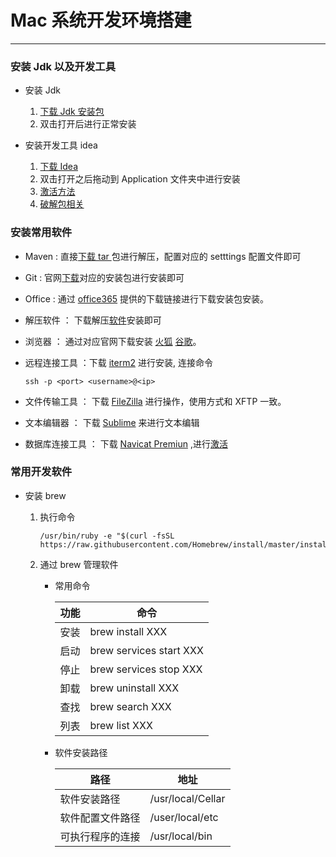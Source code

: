 # Mac 系统开发环境搭建

------------------

### 安装 Jdk 以及开发工具

* 安装 Jdk

  1. [下载 Jdk 安装包](https://www.oracle.com/technetwork/java/javase/downloads/jdk8-downloads-2133151.html)
  2. 双击打开后进行正常安装
* 安装开发工具 idea
  1. [下载 Idea](https://www.jetbrains.com/idea/download)
  2. 双击打开之后拖动到 Application 文件夹中进行安装
  3. [激活方法](https://www.jianshu.com/p/3c87487e7121)
  4. [破解包相关](http://idea.lanyus.com/)

### 安装常用软件

* Maven : 直接[下载 tar ](https://maven.apache.org/download.cgi)包进行解压，配置对应的 setttings 配置文件即可

* Git : 官网[下载](https://git-scm.com/download)对应的安装包进行安装即可

* Office : 通过 [office365](www.office.com) 提供的下载链接进行下载安装包安装。

* 解压软件 ： 下载解压[软件](https://theunarchiver.com/)安装即可

* 浏览器 ： 通过对应官网下载安装 [火狐](http://www.firefox.com.cn/) [谷歌](https://www.google.cn/intl/zh-CN/chrome/)。

* 远程连接工具  ：下载 [iterm2](https://www.iterm2.com/downloads.html) 进行安装, 连接命令

  ```shell
  ssh -p <port> <username>@<ip>
  ```

* 文件传输工具 ： 下载 [FileZilla](https://filezilla-project.org/) 进行操作，使用方式和 XFTP 一致。

* 文本编辑器 ： 下载 [Sublime](http://www.sublimetext.com/3) 来进行文本编辑

* 数据库连接工具 ： 下载 [Navicat Premiun](https://www.navicat.com.cn/download/navicat-premium) ,进行[激活](https://www.navicat.com.cn/download/navicat-premium)

### 常用开发软件

* 安装 brew

  1. 执行命令

     ```shell
     /usr/bin/ruby -e "$(curl -fsSL https://raw.githubusercontent.com/Homebrew/install/master/install)"
     ```

  2. 通过 brew 管理软件

     * 常用命令

       | 功能 | 命令                    |
       | ---- | ----------------------- |
       | 安装 | brew install XXX        |
       | 启动 | brew services start XXX |
       | 停止 | brew services stop XXX  |
       | 卸载 | brew uninstall XXX      |
       | 查找 | brew search XXX         |
       | 列表 | brew list XXX           |

     * 软件安装路径

       | 路径             | 地址              |
       | ---------------- | ----------------- |
       | 软件安装路径     | /usr/local/Cellar |
       | 软件配置文件路径 | /user/local/etc   |
       | 可执行程序的连接 | /usr/local/bin    |

       